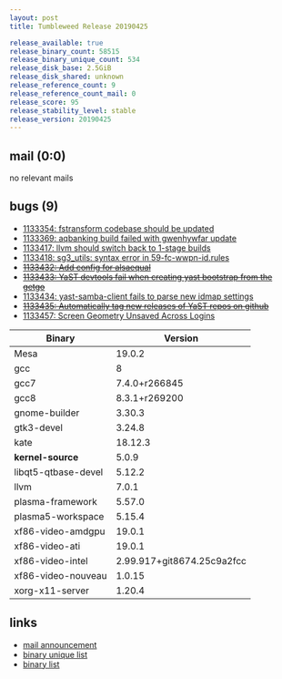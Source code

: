 ```yaml
---
layout: post
title: Tumbleweed Release 20190425

release_available: true
release_binary_count: 58515
release_binary_unique_count: 534
release_disk_base: 2.5GiB
release_disk_shared: unknown
release_reference_count: 9
release_reference_count_mail: 0
release_score: 95
release_stability_level: stable
release_version: 20190425
---
```


## mail (0:0)

no relevant mails

## bugs (9)

<!--more-->

- [1133354: fstransform codebase should be updated](https://bugzilla.opensuse.org/show_bug.cgi?id=1133354)
- [1133369: aqbanking build failed with gwenhywfar update](https://bugzilla.opensuse.org/show_bug.cgi?id=1133369)
- [1133417: llvm should switch back to 1-stage builds](https://bugzilla.opensuse.org/show_bug.cgi?id=1133417)
- [1133418: sg3_utils: syntax error in 59-fc-wwpn-id.rules](https://bugzilla.opensuse.org/show_bug.cgi?id=1133418)
- ~~[1133432: Add config for alsaequal](https://bugzilla.opensuse.org/show_bug.cgi?id=1133432)~~
- ~~[1133433: YaST devtools fail when creating yast bootstrap from the getgo](https://bugzilla.opensuse.org/show_bug.cgi?id=1133433)~~
- [1133434: yast-samba-client fails to parse new idmap settings](https://bugzilla.opensuse.org/show_bug.cgi?id=1133434)
- ~~[1133435: Automatically tag new releases of YaST repos on github](https://bugzilla.opensuse.org/show_bug.cgi?id=1133435)~~
- [1133457: Screen Geometry Unsaved Across Logins](https://bugzilla.opensuse.org/show_bug.cgi?id=1133457)

Binary | Version
--- | ---
Mesa | 19.0.2
gcc | 8
gcc7 | 7.4.0+r266845
gcc8 | 8.3.1+r269200
gnome-builder | 3.30.3
gtk3-devel | 3.24.8
kate | 18.12.3
**kernel-source** | 5.0.9
libqt5-qtbase-devel | 5.12.2
llvm | 7.0.1
plasma-framework | 5.57.0
plasma5-workspace | 5.15.4
xf86-video-amdgpu | 19.0.1
xf86-video-ati | 19.0.1
xf86-video-intel | 2.99.917+git8674.25c9a2fcc
xf86-video-nouveau | 1.0.15
xorg-x11-server | 1.20.4

## links

- [mail announcement](https://lists.opensuse.org/opensuse-factory/2019-04/msg00409.html)
- [binary unique list](http://download.opensuse.org/history/20190425/rpm.unique.list)
- [binary list](http://download.opensuse.org/history/20190425/rpm.list)
